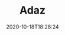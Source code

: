 ---
date: '2020-10-18T18:28:24'
draft: false
metadata:
  description: ':wrench: Automatically deploy customizable Active Directory labs in
    Azure'
  homepage: https://blog.christophetd.fr/automating-the-provisioning-of-active-directory-labs-in-azure/
  name: Adaz
  owner:
    github_url: https://github.com/christophetd
    login: christophetd
    name: Christophe Tafani-Dereeper
    url: christophetd.fr
  url: https://github.com/christophetd/Adaz
tags:
- azure
title: Adaz
type: tool
---